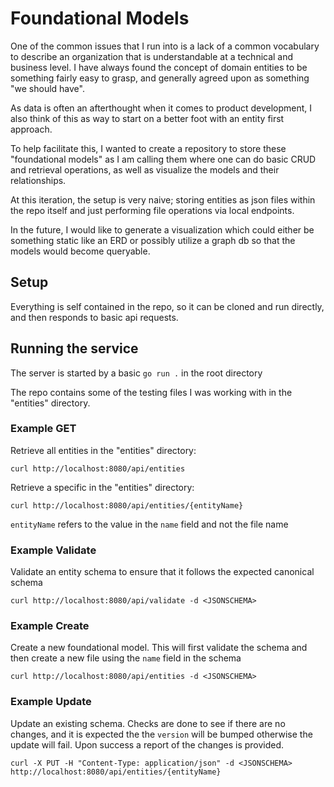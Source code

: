 # Foundational Models

One of the common issues that I run into is a lack of a common vocabulary to describe an organization that is understandable at a technical and business level. I have always found the concept of domain entities to be something fairly easy to grasp, and generally agreed upon as something "we should have".

As data is often an afterthought when it comes to product development, I also think of this as way to start on a better foot with an entity first approach. 

To help facilitate this, I wanted to create a repository to store these "foundational models" as I am calling them where one can do basic CRUD and retrieval operations, as well as visualize the models and their relationships.

At this iteration, the setup is very naive; storing entities as json files within the repo itself and just performing file operations via local endpoints.

In the future, I would like to generate a visualization which could either be something static like an ERD or possibly utilize a graph db so that the models would become queryable.

## Setup

Everything is self contained in the repo, so it can be cloned and run directly, and then responds to basic api requests.

## Running the service

The server is started by a basic `go run .` in the root directory

The repo contains some of the testing files I was working with in the "entities" directory.

### Example GET 

Retrieve all entities in the "entities" directory:
```
curl http://localhost:8080/api/entities
```

Retrieve a specific in the "entities" directory:
```
curl http://localhost:8080/api/entities/{entityName}
```
`entityName` refers to the value in the `name` field and not the file name

### Example Validate

Validate an entity schema to ensure that it follows the expected canonical schema
```
curl http://localhost:8080/api/validate -d <JSONSCHEMA>
```

### Example Create

Create a new foundational model. This will first validate the schema and then create a new file using the `name` field in the schema

```
curl http://localhost:8080/api/entities -d <JSONSCHEMA>
```

### Example Update

Update an existing schema. Checks are done to see if there are no changes, and it is expected the the `version` will be bumped otherwise the update will fail. Upon success a report of the changes is provided.

```
curl -X PUT -H "Content-Type: application/json" -d <JSONSCHEMA> http://localhost:8080/api/entities/{entityName}
```
